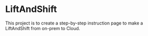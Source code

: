 # LiftAndShift
This project is to create a step-by-step instruction page to make a LiftAndShift from on-prem to Cloud.
